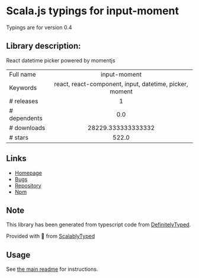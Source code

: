 
# Scala.js typings for input-moment

Typings are for version 0.4

## Library description:
React datetime picker powered by momentjs

|                    |                 |
| ------------------ | :-------------: |
| Full name          | input-moment |
| Keywords           | react, react-component, input, datetime, picker, moment |
| # releases         | 1 |
| # dependents       | 0.0 |
| # downloads        | 28229.333333333332 |
| # stars            | 522.0 |

## Links
- [Homepage](https://github.com/wangzuo/input-moment#readme)
- [Bugs](https://github.com/wangzuo/input-moment/issues)
- [Repository](https://github.com/wangzuo/input-moment)
- [Npm](https://www.npmjs.com/package/input-moment)
    


## Note
This library has been generated from typescript code from [DefinitelyTyped](https://definitelytyped.org).

Provided with :purple_heart: from [ScalablyTyped](https://github.com/oyvindberg/ScalablyTyped)

## Usage
See [the main readme](../../readme.md) for instructions.


